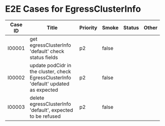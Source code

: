 # E2E Cases for EgressClusterInfo

| Case ID | Title                                                                                | Priority | Smoke | Status | Other |
|---------|--------------------------------------------------------------------------------------|----------|-------|--------|-------|
| I00001  | get egressClusterInfo 'default' check status fields                                  | p2       | false |        |       |
| I00002  | update podCidr in the cluster, check EgressClusterInfo 'default' updated as expected | p2       | false |        |       |
| I00003  | delete egressClusterInfo 'default', expected to be refused                           | p2       | false |        |       |